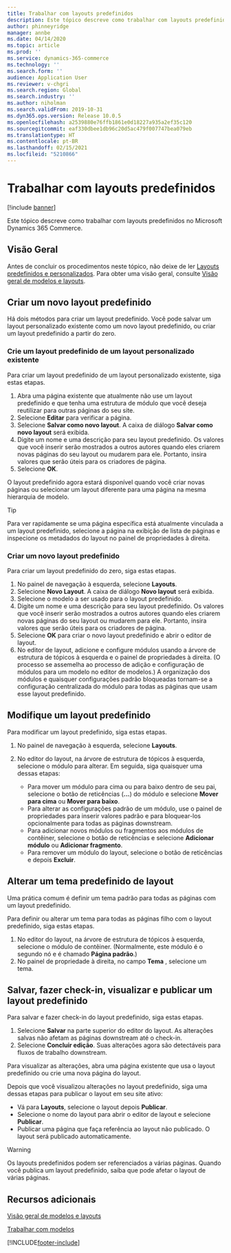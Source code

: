 ```yaml
---
title: Trabalhar com layouts predefinidos
description: Este tópico descreve como trabalhar com layouts predefinidos no Microsoft Dynamics 365 Commerce.
author: phinneyridge
manager: annbe
ms.date: 04/14/2020
ms.topic: article
ms.prod: ''
ms.service: dynamics-365-commerce
ms.technology: ''
ms.search.form: ''
audience: Application User
ms.reviewer: v-chgri
ms.search.region: Global
ms.search.industry: ''
ms.author: niholman
ms.search.validFrom: 2019-10-31
ms.dyn365.ops.version: Release 10.0.5
ms.openlocfilehash: a2539880e76ffb1861e0d18227a935a2ef35c120
ms.sourcegitcommit: eaf330dbee1db96c20d5ac479f007747bea079eb
ms.translationtype: HT
ms.contentlocale: pt-BR
ms.lasthandoff: 02/15/2021
ms.locfileid: "5210866"
---
```

# <a name="work-with-preset-layouts"></a>Trabalhar com layouts predefinidos


[!include [banner](includes/banner.md)]

Este tópico descreve como trabalhar com layouts predefinidos no Microsoft Dynamics 365 Commerce.

## <a name="overview"></a>Visão Geral

Antes de concluir os procedimentos neste tópico, não deixe de ler [Layouts predefinidos e personalizados](templates-layouts-overview.md#preset-and-custom-layouts). Para obter uma visão geral, consulte [Visão geral de modelos e layouts](templates-layouts-overview.md).

## <a name="create-a-new-preset-layout"></a>Criar um novo layout predefinido

Há dois métodos para criar um layout predefinido. Você pode salvar um layout personalizado existente como um novo layout predefinido, ou criar um layout predefinido a partir do zero.

### <a name="create-a-preset-layout-from-an-existing-custom-layout"></a>Crie um layout predefinido de um layout personalizado existente

Para criar um layout predefinido de um layout personalizado existente, siga estas etapas.

1. Abra uma página existente que atualmente não use um layout predefinido e que tenha uma estrutura de módulo que você deseja reutilizar para outras páginas do seu site.
1. Selecione **Editar** para verificar a página.
1. Selecione **Salvar como novo layout**. A caixa de diálogo **Salvar como novo layout** será exibida.
1. Digite um nome e uma descrição para seu layout predefinido. Os valores que você inserir serão mostrados a outros autores quando eles criarem novas páginas do seu layout ou mudarem para ele. Portanto, insira valores que serão úteis para os criadores de página.
1. Selecione **OK**.

O layout predefinido agora estará disponível quando você criar novas páginas ou selecionar um layout diferente para uma página na mesma hierarquia de modelo.

> [!TIP]
> Para ver rapidamente se uma página específica está atualmente vinculada a um layout predefinido, selecione a página na exibição de lista de páginas e inspecione os metadados do layout no painel de propriedades à direita.

### <a name="create-a-new-preset-layout"></a>Criar um novo layout predefinido

Para criar um layout predefinido do zero, siga estas etapas.

1. No painel de navegação à esquerda, selecione **Layouts**.
1. Selecione **Novo Layout**. A caixa de diálogo **Novo layout** será exibida.
1. Selecione o modelo a ser usado para o layout predefinido.
1. Digite um nome e uma descrição para seu layout predefinido. Os valores que você inserir serão mostrados a outros autores quando eles criarem novas páginas do seu layout ou mudarem para ele. Portanto, insira valores que serão úteis para os criadores de página.
1. Selecione **OK** para criar o novo layout predefinido e abrir o editor de layout.
1. No editor de layout, adicione e configure módulos usando a árvore de estrutura de tópicos à esquerda e o painel de propriedades à direita. (O processo se assemelha ao processo de adição e configuração de módulos para um modelo no editor de modelos.) A organização dos módulos e quaisquer configurações padrão bloqueadas tornam-se a configuração centralizada do módulo para todas as páginas que usam esse layout predefinido.

## <a name="modify-a-preset-layout"></a>Modifique um layout predefinido

Para modificar um layout predefinido, siga estas etapas.

1. No painel de navegação à esquerda, selecione **Layouts**.
1. No editor do layout, na árvore de estrutura de tópicos à esquerda, selecione o módulo para alterar. Em seguida, siga quaisquer uma dessas etapas:

    - Para mover um módulo para cima ou para baixo dentro de seu pai, selecione o botão de reticências (**...**) do módulo e selecione **Mover para cima** ou **Mover para baixo**.
    - Para alterar as configurações padrão de um módulo, use o painel de propriedades para inserir valores padrão e para bloquear-los opcionalmente para todas as páginas downstream.
    - Para adicionar novos módulos ou fragmentos aos módulos de contêiner, selecione o botão de reticências e selecione **Adicionar módulo** ou **Adicionar fragmento**.
    - Para remover um módulo do layout, selecione o botão de reticências e depois **Excluir**.

## <a name="change-a-preset-layout-theme"></a>Alterar um tema predefinido de layout

Uma prática comum é definir um tema padrão para todas as páginas com um layout predefinido.

Para definir ou alterar um tema para todas as páginas filho com o layout predefinido, siga estas etapas.

1. No editor do layout, na árvore de estrutura de tópicos à esquerda, selecione o módulo de contêiner. (Normalmente, este módulo é o segundo nó e é chamado **Página padrão**.)
1. No painel de propriedade à direita, no campo **Tema** , selecione um tema.

## <a name="save-check-in-preview-and-publish-a-preset-layout"></a>Salvar, fazer check-in, visualizar e publicar um layout predefinido

Para salvar e fazer check-in do layout predefinido, siga estas etapas.

1. Selecione **Salvar** na parte superior do editor do layout. As alterações salvas não afetam as páginas downstream até o check-in.
1. Selecione **Concluir edição**. Suas alterações agora são detectáveis para fluxos de trabalho downstream.

Para visualizar as alterações, abra uma página existente que usa o layout predefinido ou crie uma nova página do layout.

Depois que você visualizou alterações no layout predefinido, siga uma dessas etapas para publicar o layout em seu site ativo:

* Vá para **Layouts**, selecione o layout depois **Publicar**.
* Selecione o nome do layout para abrir o editor de layout e selecione **Publicar**.
* Publicar uma página que faça referência ao layout não publicado. O layout será publicado automaticamente.

> [!WARNING]
> Os layouts predefinidos podem ser referenciados a várias páginas. Quando você publica um layout predefinido, saiba que pode afetar o layout de várias páginas.

## <a name="additional-resources"></a>Recursos adicionais

[Visão geral de modelos e layouts](templates-layouts-overview.md)

[Trabalhar com modelos](work-with-templates.md)


[!INCLUDE[footer-include](../includes/footer-banner.md)]